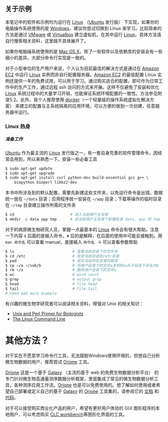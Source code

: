 ## 关于示例

本笔记中的软件和示例均为运行在 [Linux][] （[Ubuntu][] 发行版） 下实现，如果你的电脑操作系统使用的是 [Windows](http://windows.microsoft.com)，建议你尝试切换到 Linux 来学习。比较简单的方法是通过 [VMware](http://www.vmware.com/) 或 [Virtualbox](https://www.virtualbox.org/) 建立虚拟机，在其中运行 [Linux][]。具体方法请自行搜索相关资料，这里就不具体展开了。

如果你电脑操系统使用的是 [Mac OS X](https://www.apple.com/osx/)，除了一些软件以及依赖库的安装会有一些细小的差异。大部分命令行实现是一致的。

对于小型单位的生产用户来说，个人认为目前最佳的解决方式是通过在 [Amazon EC2][] 中运行 [Linux][] 实例而非自行配置服务器。[Amazon EC2][] 的最低配置 Linux 实例还提供一年的免费试用，可以用于学习。通过购买适合的配置，即可作为日常工作中的生产工作，通过远程 ssh 访问的方式来开展。这样不仅避免了安装和优化 [Linux][] 系统过程中的大量学习开销，也能保证系统环境配置的一致性。方法参见附录5.2。此外，我个人推荐使用 [docker][]（一个轻量级的操作系统虚拟化解决方案） 来建立的配置与主系统隔离的应用环境，可以方便的做到一次创建，任意服务器中运行。

### Linux 热身

##### 准备工作
[Ubuntu][] 作为最主流的 [Linux][] 发行版之一，有一套自身完善的软件管理命令，因经常会用到，所以来熟悉一下。安装一些必备工具
```bash
$ sudo apt-get update
$ sudo apt-get upgrade
$ sudo apt-get install curl python-dev build-essential gcc g++ \
    biopython bioperl libbz2-dev
```

本书中所涉及到的默认配置，需要先新建这些文件夹，以免运行命令是出错。数据统一放在 `~/data` 目录；应用程序统一安装在 `~/app` 目录；下载等操作的临时目录在 `~/tmp` 目录建立操作所需的文件夹
```bash
$ cd                         # 进入当前用户主目录
$ mkdir -p data app tmp      # 在当前用户主目录下新建目录 data, app 和 tmp
```

对于的病原微生物研究人员，掌握一点最基本的 [Linux][] 命令会有很大帮助。注意一下内容 `$` 后面的是输入命令，`#` 后的是解释，在后面的使用中可能会接触到。用 `man 命令名` 可以查看 manual，直接输入 `命令名 -h` 可以查看参数帮助

```bash
$ ls                          # 查看当前目录下的文件夹
$ cd /etc                     # 改变当前目录到/etc目录
$ pwd                         # 现实当前所在目录的路径
$ cp ~/a ~/sub/b              # 将用户目录下的文件a复制到sub子目录下命名为b
$ rm ~/a                      # 删除用户目录下的文件a
$ wc                          # word count
$ grep                        # output grep
$ head                        # file head
$ tail                        # file tail
# need add more example
```

有兴趣的微生物学研究者可以阅读相关资料，增强对 Unix 的相关知识：
* [Unix and Perl Primer for Biologists](http://korflab.ucdavis.edu/Unix_and_Perl/current.html)
* [The Linux Command Line](http://billie66.github.io/TLCL/book/zh/)

# 其他方法？

对于实在不愿意学习命令行工具，无法摆脱Windows使用环境的，但想自己分析微生物数据的用户，推荐尝试 [Orione][] 工具。

[Orione][] 这是一个基于 [Galaxy][] （主流的基于 web 的免费生物数据分析平台） 的专门针对微生物高通量测序数据分析框架，里面集成了常见的微生物数据分析工具，各种测序应用工作流。[Orione][] 也是可以免费使用的。想了解如何使用或者希望自己部署或定义自己的基于 [Galaxy][] 的 [Orione][] 工具集的，请参阅它的 [文档](http://orione-documentation.readthedocs.org/) 和 [代码](https://bitbucket.org/crs4/orione-tools)。

对于可以接受购买商业化产品的用户，希望有更好用户体验的 GUI 图形程序的本地用户，可以考虑购买 [CLC workbench](http://www.clcbio.com/products/clc-genomics-workbench/)等图形化界面的工具。

[Linux]: http://www.linux.com/ "Linux"
[Illumina]: http://www.illumina.com/ "Illumina"
[MiSeq]: http://www.illumina.com/search.ilmn?search=MiSeq&Pg=1&ilmn_search_btn.x=1 "MiSeq"
[gitbook]: http://www.gitbook.io/ "Git Book"
[Open Source]: http://opensource.org/ "开源思想"
[Linux]: http://www.linux.com/ "Linux"
[Ubuntu]: http://www.ubuntu.com/ "Ubuntu"
[Amazon EC2]: http://aws.amazon.com/cn/ec2/ "Amazon EC2 Service"
[Orione]: http://orione.crs4.it/ "A framework for microbiology ngs data analysis"
[Galaxy]: http://galaxyproject.org/ "Galaxy is an open, web-based platform for data intensive biomedical research"
[docker]: http://
